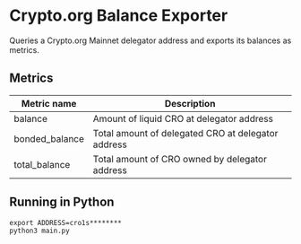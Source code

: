 # Crypto.org Balance Exporter

Queries a Crypto.org Mainnet delegator address and exports its balances as metrics.

## Metrics

| Metric name | Description |
| --- | --- |
| balance | Amount of liquid CRO at delegator address |
| bonded_balance | Total amount of delegated CRO at delegator address |
| total_balance | Total amount of CRO owned by delegator address |

## Running in Python

```
export ADDRESS=cro1s********
python3 main.py
```
